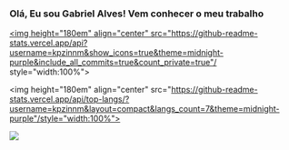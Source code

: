 ### Olá, Eu sou Gabriel Alves! Vem conhecer o meu trabalho

<div>
  
  <a href="https://github.com/kpzinnm">
    
  <img height="180em" align="center" src="https://github-readme-stats.vercel.app/api?username=kpzinnm&show_icons=true&theme=midnight-purple&include_all_commits=true&count_private=true"/ style="width:100%">
    
  <img height="180em" align="center" src="https://github-readme-stats.vercel.app/api/top-langs/?username=kpzinnm&layout=compact&langs_count=7&theme=midnight-purple"/style="width:100%">
    
</div>

  <a href = "mailto:gabriel.barradev@gmail.com"><img src="https://img.shields.io/badge/-Gmail-%23333?style=for-the-badge&logo=gmail&logoColor=white" target="_blank"></a>

